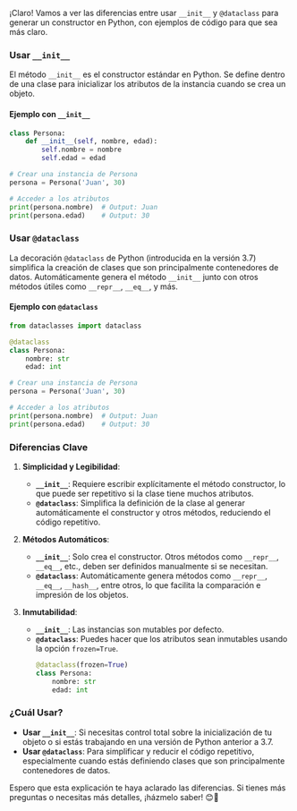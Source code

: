 ¡Claro! Vamos a ver las diferencias entre usar `__init__` y `@dataclass` para generar un constructor en Python, con ejemplos de código para que sea más claro.

### Usar `__init__`

El método `__init__` es el constructor estándar en Python. Se define dentro de una clase para inicializar los atributos de la instancia cuando se crea un objeto.

#### Ejemplo con `__init__`
```python
class Persona:
    def __init__(self, nombre, edad):
        self.nombre = nombre
        self.edad = edad

# Crear una instancia de Persona
persona = Persona('Juan', 30)

# Acceder a los atributos
print(persona.nombre)  # Output: Juan
print(persona.edad)    # Output: 30
```

### Usar `@dataclass`

La decoración `@dataclass` de Python (introducida en la versión 3.7) simplifica la creación de clases que son principalmente contenedores de datos. Automáticamente genera el método `__init__` junto con otros métodos útiles como `__repr__`, `__eq__`, y más.

#### Ejemplo con `@dataclass`
```python
from dataclasses import dataclass

@dataclass
class Persona:
    nombre: str
    edad: int

# Crear una instancia de Persona
persona = Persona('Juan', 30)

# Acceder a los atributos
print(persona.nombre)  # Output: Juan
print(persona.edad)    # Output: 30
```

### Diferencias Clave

1. **Simplicidad y Legibilidad**:
   - **`__init__`**: Requiere escribir explícitamente el método constructor, lo que puede ser repetitivo si la clase tiene muchos atributos.
   - **`@dataclass`**: Simplifica la definición de la clase al generar automáticamente el constructor y otros métodos, reduciendo el código repetitivo.

2. **Métodos Automáticos**:
   - **`__init__`**: Solo crea el constructor. Otros métodos como `__repr__`, `__eq__`, etc., deben ser definidos manualmente si se necesitan.
   - **`@dataclass`**: Automáticamente genera métodos como `__repr__`, `__eq__`, `__hash__`, entre otros, lo que facilita la comparación e impresión de los objetos.

3. **Inmutabilidad**:
   - **`__init__`**: Las instancias son mutables por defecto.
   - **`@dataclass`**: Puedes hacer que los atributos sean inmutables usando la opción `frozen=True`.
     ```python
     @dataclass(frozen=True)
     class Persona:
         nombre: str
         edad: int
     ```

### ¿Cuál Usar?

- **Usar `__init__`**: Si necesitas control total sobre la inicialización de tu objeto o si estás trabajando en una versión de Python anterior a 3.7.
- **Usar `@dataclass`**: Para simplificar y reducir el código repetitivo, especialmente cuando estás definiendo clases que son principalmente contenedores de datos.

Espero que esta explicación te haya aclarado las diferencias. Si tienes más preguntas o necesitas más detalles, ¡házmelo saber! 😊🚀